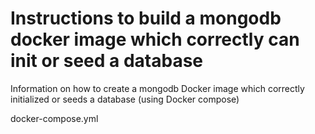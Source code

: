 # Instructions to build a mongodb docker image which correctly can init or seed a database
Information on how to create a mongodb Docker image which correctly initialized or seeds a database (using Docker compose)


docker-compose.yml

